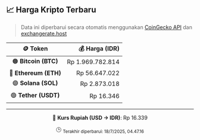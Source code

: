 

<!-- HARGA_KRIPTO -->
## 📈 Harga Kripto Terbaru

> Data ini diperbarui secara otomatis menggunakan [CoinGecko API](https://www.coingecko.com/) dan [exchangerate.host](https://exchangerate.host/)

<div align="center">

| 🪙 Token | 💰 Harga (IDR) |
|:------:|---------------:|
| 🟠 **Bitcoin (BTC)**   | Rp 1.969.782.814 |
| 🔵 **Ethereum (ETH)**  | Rp 56.647.022 |
| 🟣 **Solana (SOL)**    | Rp 2.873.018 |
| 🟢 **Tether (USDT)**   | Rp 16.346 |

---

💱 **Kurs Rupiah (USD → IDR)**: Rp 16.339

🕒 <sub>Terakhir diperbarui: 18/7/2025, 04.47.16</sub>

</div>
<!-- /HARGA_KRIPTO -->